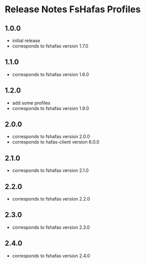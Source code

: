 # Release Notes FsHafas Profiles

## 1.0.0

* initial release
* corresponds to fshafas version 1.7.0

## 1.1.0

* corresponds to fshafas version 1.8.0

## 1.2.0

* add some profiles
* corresponds to fshafas version 1.9.0

## 2.0.0

* corresponds to fshafas version 2.0.0
* corresponds to hafas-client version 6.0.0

## 2.1.0

* corresponds to fshafas version 2.1.0

## 2.2.0

* corresponds to fshafas version 2.2.0

## 2.3.0

* corresponds to fshafas version 2.3.0

## 2.4.0

* corresponds to fshafas version 2.4.0
